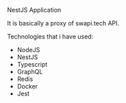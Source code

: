 NestJS Application

It is basically a proxy of swapi.tech API.

Technologies that i have used:

- NodeJS
- NestJS
- Typescript
- GraphQL
- Redis
- Docker
- Jest
